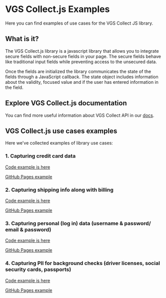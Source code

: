# VGS Collect.js Examples

Here you can find examples of use cases for the VGS Collect JS library.

## What is it?

The VGS Collect.js library is a javascript library that allows you to integrate secure fields with non-secure fields in your page. The secure fields behave like traditional input fields while preventing access to the unsecured data.

Once the fields are initialized the library communicates the state of the fields through a JavaScript callback. The state object includes information about the validity, focused value and if the user has entered information in the field.

## Explore VGS Collect.js documentation

You can find more useful information about VGS Collect API in our [docs](https://www.verygoodsecurity.com/docs/vgs-collect/what-is-it).

## VGS Collect.js use cases examples

Here we've collected examples of library use cases:

### 1. Capturing credit card data

[Code example is here](examples/credit-card-example)

[GitHub Pages example](https://verygoodsecurity.github.io/vgs-collect-examples/#credit-card-example)

### 2. Capturing shipping info along with billing

[Code example is here](examples/shipping-info-example)

[GitHub Pages example](https://verygoodsecurity.github.io/vgs-collect-examples/#shipping-info-example)

### 3. Capturing personal (log in) data (username & password/ email & password)

[Code example is here](examples/login-data-example)

[GitHub Pages example](https://verygoodsecurity.github.io/vgs-collect-examples/#login-data-example)

### 4. Capturing PII for background checks (driver licenses, social security cards, passports)  
 
[Code example is here](examples/pii-example)

[GitHub Pages example](https://verygoodsecurity.github.io/vgs-collect-examples/#pii-example)
